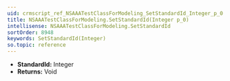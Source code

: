 ```yaml
---
uid: crmscript_ref_NSAAATestClassForModeling_SetStandardId_Integer_p_0
title: NSAAATestClassForModeling.SetStandardId(Integer p_0)
intellisense: NSAAATestClassForModeling.SetStandardId
sortOrder: 8948
keywords: SetStandardId(Integer)
so.topic: reference
---
```



* **StandardId:** Integer
* **Returns:** Void



